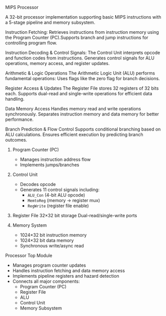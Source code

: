  MIPS Processor

A 32-bit processor implementation supporting basic MIPS instructions with a 5-stage pipeline and memory subsystem.

Instruction Fetching:
Retrieves instructions from instruction memory using the Program Counter (PC).Supports branch and jump instructions for controlling program flow.

Instruction Decoding & Control Signals:
The Control Unit interprets opcode and function codes from instructions. Generates control signals for ALU operations, memory access, and register updates.

Arithmetic & Logic Operations
The Arithmetic Logic Unit (ALU) performs fundamental operations: Uses flags like the zero flag for branch decisions.

Register Access & Updates
The Register File stores 32 registers of 32 bits each. Supports dual-read and single-write operations for efficient data handling.

Data Memory Access
Handles memory read and write operations synchronously. Separates instruction memory and data memory for better performance.

Branch Prediction & Flow Control
Supports conditional branching based on ALU calculations.
Ensures efficient execution by predicting branch outcomes.

1. Program Counter (PC)
   - Manages instruction address flow
   - Implements jumps/branches

2. Control Unit
   - Decodes opcode
   - Generates 11 control signals including:
     - `ALU_Con` (4-bit ALU opcode)
     - `MemtoReg` (memory → register mux)
     - `RegWrite` (register file enable)
4. Register File
   32×32 bit storage
    Dual-read/single-write ports

5. Memory System
   - 1024×32 bit instruction memory
   - 1024×32 bit data memory
   - Synchronous write/async read



Processor Top Module 
- Manages program counter updates
- Handles instruction fetching and data memory access
- Implements pipeline registers and hazard detection
- Connects all major components:
  - Program Counter (PC)
  - Register File
  - ALU
  - Control Unit
  - Memory Subsystem


